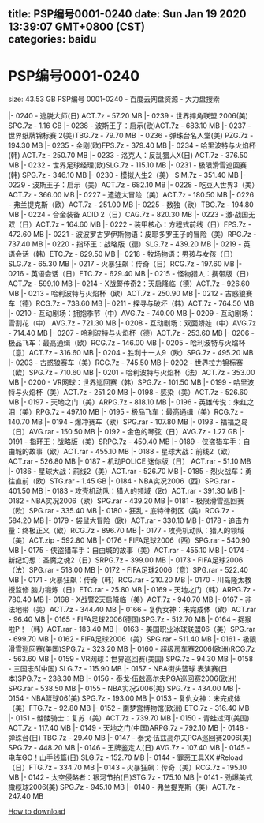 
title: PSP编号0001-0240
date: Sun Jan 19 2020 13:39:07 GMT+0800 (CST)    
categories: baidu
---

# PSP编号0001-0240
size: 43.53 GB
 PSP编号 0001-0240 - 百度云网盘资源 - 大力盘搜索
 
|- 0240 - 逃脱大师(日) ACT.7z - 57.20 MB
|- 0239 - 世界摔角联盟 2006(美) SPG.7z - 1.16 GB
|- 0238 - 波斯王子：启示(欧)ACT.7z - 683.10 MB
|- 0237 - 世界纸牌锦标赛 2(美)TBG.7z - 79.70 MB
|- 0236 - 弹珠台名人堂(美) PZG.7z - 194.30 MB
|- 0235 - 金刚(欧)FPS.7z - 379.40 MB
|- 0234 - 哈里波特与火焰杯(韩) ACT.7z - 250.70 MB
|- 0233 - 洛克人：反乱猎人X(日) ACT.7z - 376.50 MB
|- 0232 - 世界足球经理(欧)SLG.7z - 115.10 MB
|- 0231 - 极限滑雪巡回赛(韩) SPG.7z - 346.10 MB
|- 0230 - 模拟人生2（美） SIM.7z - 351.40 MB
|- 0229 - 波斯王子：启示（美）ACT.7z - 682.10 MB
|- 0228 - 吃豆人世界3（美）ACT.7z - 366.00 MB
|- 0227 - 遗迹大冒险（美）ACT.7z - 180.50 MB
|- 0226 - 弗兰提克斯（欧）ACT.7z - 251.00 MB
|- 0225 - 数独（欧）TBG.7z - 194.80 MB
|- 0224 - 合金装备 ACID 2（日）CAG.7z - 820.30 MB
|- 0223 - 激·战国无双（日）ACT.7z - 164.60 MB
|- 0222 - 装甲核心：方程式前线（日）FPS.7z - 472.60 MB
|- 0221 - 波波罗古罗伊斯物语：皮耶多罗王子的冒险（美）RPG.7z - 737.40 MB
|- 0220 - 指环王：战略版（德）SLG.7z - 439.20 MB
|- 0219 - 英语会话（韩）ETC.7z - 629.50 MB
|- 0218 - 牧场物语：男孩与女孩（日）SLG.7z - 65.30 MB
|- 0217 - 火暴狂飙：传奇（日）RCG.7z - 197.60 MB
|- 0216 - 英语会话（日）ETC.7z - 629.40 MB
|- 0215 - 怪物猎人：携带版（日）ACT.7z - 599.10 MB
|- 0214 - X战警传奇2：天启降临（德）ACT.7z - 926.60 MB
|- 0213 - 哈利波特与火焰杯（欧）ACT.7z - 250.90 MB
|- 0212 - 古惑狼赛车（德）RCG.7z - 738.60 MB
|- 0211 - 探寻与破坏（韩）ACT.7z - 764.50 MB
|- 0210 - 互动剧场：拥抱季节（中）AVG.7z - 740.00 MB
|- 0209 - 互动剧场：雪割花（中） AVG.7z - 721.30 MB
|- 0208 - 互动剧场：双面娇娃（中）AVG.7z - 714.40 MB
|- 0207 - 哈利波特与火焰杯（德）ACT.7z - 253.60 MB
|- 0206 - 极品飞车：最高通缉（欧）RCG.7z - 146.00 MB
|- 0205 - 哈利波特与火焰杯（意）ACT.7z - 316.60 MB
|- 0204 - 胜利十一人9（欧）SPG.7z - 495.20 MB
|- 0203 - 古惑狼赛车（美）RCG.7z - 745.50 MB
|- 0202 - 世界拉力锦标赛（欧）SPG.7z - 710.60 MB
|- 0201 - 哈利波特与火焰杯（法）ACT.7z - 353.00 MB
|- 0200 - VR网球：世界巡回赛（韩）SPG.7z - 101.50 MB
|- 0199 - 哈里波特与火焰杯（美）ACT.7z - 251.20 MB
|- 0198 - 感染（美）ACT.7z - 526.60 MB
|- 0197 - 天地之门（美）ARPG.7z - 818.10 MB
|- 0196 - 英雄传说：朱红之泪（美）RPG.7z - 497.10 MB
|- 0195 - 极品飞车：最高通缉（美）RCG.7z - 140.70 MB
|- 0194 - 爆冲赛车（欧）SPG.rar - 107.80 MB
|- 0193 - 福福之岛（日）AVG.rar - 150.50 MB
|- 0192 - 金色的琴弦（日）AVG.7z - 1.27 GB
|- 0191 - 指环王：战略版（美）SRPG.7z - 450.40 MB
|- 0189 - 侠盗猎车手：自由城的故事（欧）ACT.rar - 455.10 MB
|- 0188 - 星球大战：前线2（欧）ACT.rar - 526.80 MB
|- 0187 - 机动POLICE 迷你版（日） ACT.rar - 51.10 MB
|- 0186 - 星球大战：前线2（美）ACT.rar - 526.70 MB
|- 0185 - 烈火战车：勇往直前（欧）STG.rar - 1.45 GB
|- 0184 - NBA实况2006（西）SPG.rar - 401.50 MB
|- 0183 - 攻壳机动队：猎人的领域（欧）ACT.rar - 391.30 MB
|- 0182 - NBA实况2006（欧）SPG.rar - 439.20 MB
|- 0181 - 极限滑雪巡回赛（欧）SPG.rar - 335.40 MB
|- 0180 - 狂乱 - 底特律街区（美）RCG.7z - 584.20 MB
|- 0179 - 袋鼠大冒险（欧）ACT.rar - 330.10 MB
|- 0178 - 追击力量：终极正义（欧）RCG.7z - 896.70 MB
|- 0177 - 攻壳机动队：猎人的领域（美）ACT.zip - 592.80 MB
|- 0176 - FIFA足球2006（西）SPG.rar - 540.90 MB
|- 0175 - 侠盗猎车手：自由城的故事（美）ACT.rar - 455.10 MB
|- 0174 - 新纪幻想：圣魔之魂2（日）SRPG.7z - 399.00 MB
|- 0173 - FIFA足球2006（法）SPG.rar - 518.00 MB
|- 0172 - FIFA足球2006（意）SPG.rar - 522.40 MB
|- 0171 - 火暴狂飙：传奇（韩）RCG.rar - 210.20 MB
|- 0170 - 川岛隆太教授监修 脑力锻炼（日）ETC.rar - 25.80 MB
|- 0169 - 天地之门（韩）ARPG.7z - 780.40 MB
|- 0168 - X战警2天启降临（美）ACT.7z - 940.70 MB
|- 0167 - 非法地带（美）ACT.7z - 344.40 MB
|- 0166 - 复仇女神：未完成体（欧）ACT.rar - 96.40 MB
|- 0165 - FIFA足球2006(德国)SPG.7z - 512.70 MB
|- 0164 - 捉猴啦P！（韩）ACT.rar - 183.40 MB
|- 0163 - 美国职业冰球联盟06（美）SPG.rar - 699.70 MB
|- 0162 - FIFA足球2006（美）SPG.rar - 511.40 MB
|- 0161 - 极限滑雪巡回赛(美国)SPG.7z - 323.20 MB
|- 0160 - 超级房车赛2006(欧洲)RCG.7z - 563.60 MB
|- 0159 - VR网球：世界巡回赛(美国) SPG.7z - 94.30 MB
|- 0158 - 三国志6(中国) SLG.7z - 115.90 MB
|- 0157 - NBA街头篮球 表演赛(日本)SPG.7z - 238.30 MB
|- 0156 - 泰戈·伍兹高尔夫PGA巡回赛2006(欧洲) SPG.rar - 538.50 MB
|- 0155 - NBA实况2006(美) SPG.7z - 434.00 MB
|- 0154 - NBA篮球06(美) SPG.7z - 193.00 MB
|- 0153 - 复仇女神：未完成体（美）FTG.7z - 92.80 MB
|- 0152 - 南梦宫博物馆(欧洲) ETC.7z - 316.40 MB
|- 0151 - 骷髅骑士：复苏（美）ACT.7z - 739.70 MB
|- 0150 - 青蛙过河(美国) ACT.7z - 117.40 MB
|- 0149 - 天地之门(中国)ARPG.7z - 792.10 MB
|- 0148 - 弹珠台(日) TBG.7z - 29.40 MB
|- 0147 - 泰戈·伍兹高尔夫PGA巡回赛2006(美) SPG.7z - 448.20 MB
|- 0146 - 王牌鉴定人(日) AVG.7z - 107.40 MB
|- 0145 - 电车GO！山手线篇(日) SLG.7z - 152.70 MB
|- 0144 - 罪恶工具XX #Reload（日）FTG.7z - 334.70 MB
|- 0143 - 火暴狂飙：传奇（美）RCG.7z - 195.10 MB
|- 0142 - 太空侵略者：银河节拍(日)STG.7z - 175.10 MB
|- 0141 - 劲爆美式橄榄球2006(美) SPG.7z - 945.10 MB
|- 0140 - 弗兰提克斯（美）ACT.7z - 247.40 MB

[How to download](https://bpcam.bemobtrk.com/go/2ceec3aa-1ca2-46d6-b9ff-aaa5c184517c?jno=3823)